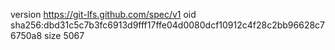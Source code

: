 version https://git-lfs.github.com/spec/v1
oid sha256:dbd31c5c7b3fc6913d9fff17ffe04d0080dcf10912c4f28c2bb96628c76750a8
size 5067
